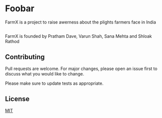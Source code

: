 # Foobar

FarmX is a project to raise awerness about the plights farmers face in India 

##

FarmX is founded by Pratham Dave, Varun Shah, Sana Mehta and Shloak Rathod

## Contributing
Pull requests are welcome. For major changes, please open an issue first to discuss what you would like to change.

Please make sure to update tests as appropriate.

## License
[MIT](https://choosealicense.com/licenses/mit/)
